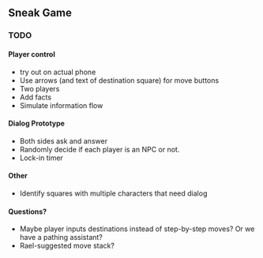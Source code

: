 ## Sneak Game

### TODO

#### Player control

* try out on actual phone
* Use arrows (and text of destination square) for move buttons
* Two players
* Add facts
* Simulate information flow

#### Dialog Prototype

* Both sides ask and answer
* Randomly decide if each player is an NPC or not.
* Lock-in timer

#### Other

* Identify squares with multiple characters that need dialog

#### Questions?

* Maybe player inputs destinations instead of step-by-step moves? Or we have a pathing assistant?
* Rael-suggested move stack?